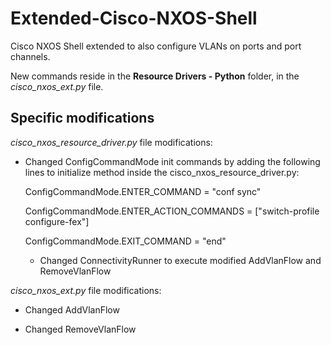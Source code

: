 # Extended-Cisco-NXOS-Shell
Cisco NXOS Shell extended to also configure VLANs on ports and port channels.

New commands reside in the **Resource Drivers - Python** folder, in the *cisco_nxos_ext.py* file.

<h2>Specific modifications</h2>

*cisco_nxos_resource_driver.py* file modifications:


* Changed ConfigCommandMode init commands by adding the following lines to initialize method inside the cisco_nxos_resource_driver.py:

    ConfigCommandMode.ENTER_COMMAND = "conf sync"
    
    ConfigCommandMode.ENTER_ACTION_COMMANDS = ["switch-profile configure-fex"]
    
    ConfigCommandMode.EXIT_COMMAND = "end"
  
  * Changed ConnectivityRunner to execute modified AddVlanFlow and RemoveVlanFlow

*cisco_nxos_ext.py* file modifications:

* Changed AddVlanFlow

* Changed RemoveVlanFlow
